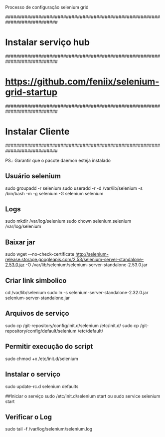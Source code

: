 Processo de configuração selenium grid

###########################################################################
# Instalar serviço hub                                                    #
###########################################################################

# https://github.com/feniix/selenium-grid-startup

###########################################################################
# Instalar Cliente                                                        #
###########################################################################

PS.: Garantir que o pacote daemon esteja instalado

## Usuário selenium
sudo groupadd -r selenium
sudo useradd -r -d /var/lib/selenium -s /bin/bash -m -g selenium -G selenium selenium

## Logs
sudo mkdir /var/log/selenium
sudo chown selenium.selenium /var/log/selenium

## Baixar jar
sudo wget --no-check-certificate http://selenium-release.storage.googleapis.com/2.53/selenium-server-standalone-2.53.0.jar -O /var/lib/selenium/selenium-server-standalone-2.53.0.jar

## Criar link simbolico
cd /var/lib/selenium
sudo ln -s selenium-server-standalone-2.32.0.jar selenium-server-standalone.jar

## Arquivos de serviço
sudo cp /git-repository/config/init.d/selenium /etc/init.d/
sudo cp /git-repository/config/default/selenium /etc/default/

## Permitir execução do script
sudo chmod +x /etc/init.d/selenium

## Instalar o serviço
sudo update-rc.d selenium defaults

##Iniciar o serviço
sudo /etc/init.d/selenium start
ou
sudo service selenium start

## Verificar o Log
sudo tail -f /var/log/selenium/selenium.log